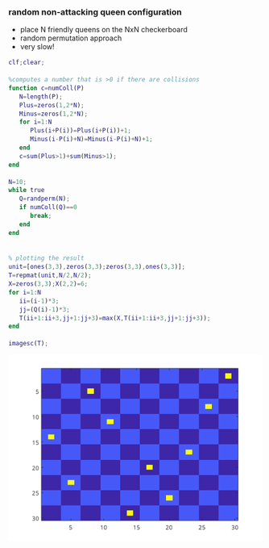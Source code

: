 ### random non-attacking queen configuration
- place N friendly queens on the NxN checkerboard
- random permutation approach
- very slow!

```matlab
clf;clear;

%computes a number that is >0 if there are collisions
function c=numColl(P)
   N=length(P);
   Plus=zeros(1,2*N);
   Minus=zeros(1,2*N);
   for i=1:N
      Plus(i+P(i))=Plus(i+P(i))+1;
      Minus(i-P(i)+N)=Minus(i-P(i)+N)+1;
   end
   c=sum(Plus>1)+sum(Minus>1);
end

N=10;
while true
   Q=randperm(N);
   if numColl(Q)==0
      break;
   end
end


% plotting the result
unit=[ones(3,3),zeros(3,3);zeros(3,3),ones(3,3)];
T=repmat(unit,N/2,N/2);
X=zeros(3,3);X(2,2)=6;
for i=1:N
   ii=(i-1)*3;
   jj=(Q(i)-1)*3;
   T(ii+1:ii+3,jj+1:jj+3)=max(X,T(ii+1:ii+3,jj+1:jj+3));
end

imagesc(T);
```



![](randomqueen.png)
